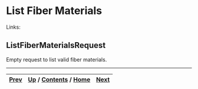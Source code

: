 # List Fiber Materials

Links:

## ListFiberMaterialsRequest

Empty request to list valid fiber materials.

* * *

[Prev](ch01s10s08s03.md) | [Up](ch01s10.md) / [Contents](index.md) / [Home](../../index.htm)|  [Next](ch01s10s09s02.md)  
---|---|---

